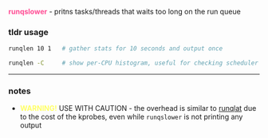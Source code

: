 <span style="color:#ff4d94">**runqslower**</span> - pritns tasks/threads that
waits too long on the run queue

### tldr usage

```sh
runqlen 10 1   # gather stats for 10 seconds and output once

runqlen -C     # show per-CPU histogram, useful for checking scheduler balance
```

---

### notes

- <span style="color:#ffff66">**WARNING!**</span> USE WITH CAUTION - the
  overhead is similar to [runqlat](./../RUNQLAT/index.md) due to the cost
  of the kprobes, even while `runqslower` is not printing any output
